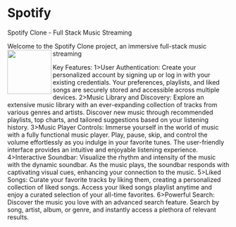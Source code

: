 # Spotify
 Spotify Clone - Full Stack Music Streaming
 
Welcome to the Spotify Clone project, an immersive full-stack music streaming
<img align="left" width="100" height="100" src="https://encrypted-tbn0.gstatic.com/images?q=tbn:ANd9GcRfVoqbXvQlq8MPVaqn3PorKrb1Ue6qvAWYBg&usqp=CAU">


Key Features:
1>User Authentication: Create your personalized account by signing up or log in with your existing credentials. Your preferences, playlists, and liked songs are securely stored and accessible across multiple devices.
2>Music Library and Discovery: Explore an extensive music library with an ever-expanding collection of tracks from various genres and artists. Discover new music through recommended playlists, top charts, and tailored suggestions based on your listening history.
3>Music Player Controls: Immerse yourself in the world of music with a fully functional music player. Play, pause, skip, and control the volume effortlessly as you indulge in your favorite tunes. The user-friendly interface provides an intuitive and enjoyable listening experience.
4>Interactive Soundbar: Visualize the rhythm and intensity of the music with the dynamic soundbar. As the music plays, the soundbar responds with captivating visual cues, enhancing your connection to the music.
5>Liked Songs: Curate your favorite tracks by liking them, creating a personalized collection of liked songs. Access your liked songs playlist anytime and enjoy a curated selection of your all-time favorites.
6>Powerful Search: Discover the music you love with an advanced search feature. Search by song, artist, album, or genre, and instantly access a plethora of relevant results.

